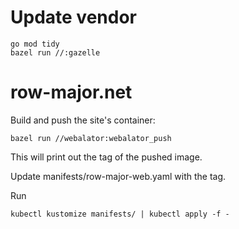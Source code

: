 # Update vendor

    go mod tidy
    bazel run //:gazelle

# row-major.net

Build and push the site's container:

    bazel run //webalator:webalator_push

This will print out the tag of the pushed image.

Update manifests/row-major-web.yaml with the tag.

Run

    kubectl kustomize manifests/ | kubectl apply -f -
